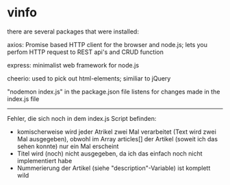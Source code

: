 # vinfo

there are several packages that were installed:

axios: Promise based HTTP client for the browser and node.js; lets you perfom HTTP request to REST api's and CRUD function

express: minimalist web framework for node.js

cheerio: used to pick out html-elements; similiar to jQuery

"nodemon index.js" in the package.json file listens for changes made in the index.js file 

----------------------------------------------------------------------------

Fehler, die sich noch in dem index.js Script befinden:
- komischerweise wird jeder Atrikel zwei Mal verarbeitet (Text wird zwei Mal ausgegeben), obwohl im Array articles[] der Artikel (soweit ich das sehen konnte) nur ein Mal erscheint
- Titel wird (noch) nicht ausgegeben, da ich das einfach noch nicht implementiert habe
- Nummerierung der Artikel (siehe "description"-Variable) ist komplett wild
